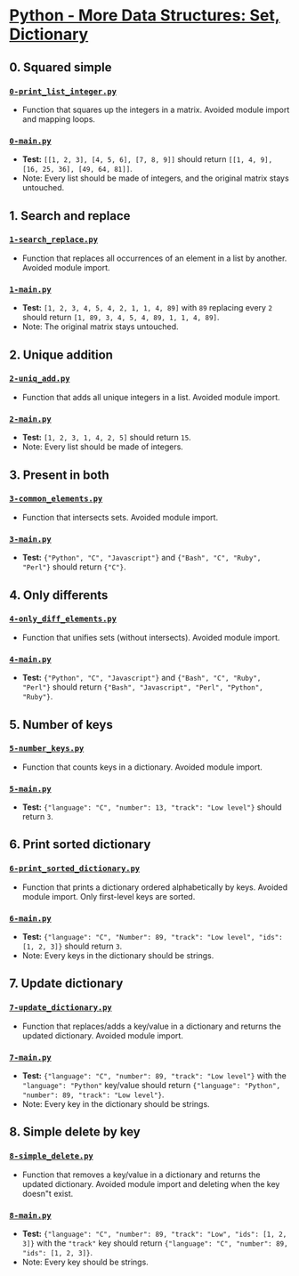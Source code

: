 # [Python - More Data Structures: Set, Dictionary](https://intranet.hbtn.io/projects/2121)

## 0. Squared simple
### [`0-print_list_integer.py`](0-print_list_integer.py)
* Function that squares up the integers in a matrix. Avoided module import and mapping loops.
### [`0-main.py`](0-main.py)
* **Test:** `[[1, 2, 3], [4, 5, 6], [7, 8, 9]]` should return `[[1, 4, 9], [16, 25, 36], [49, 64, 81]]`.
* Note: Every list should be made of integers, and the original matrix stays untouched.

## 1. Search and replace
### [`1-search_replace.py`](1-search_replace.py)
* Function that replaces all occurrences of an element in a list by another. Avoided module import.
### [`1-main.py`](1-main.py)
* **Test:** `[1, 2, 3, 4, 5, 4, 2, 1, 1, 4, 89]` with `89` replacing every `2` should return `[1, 89, 3, 4, 5, 4, 89, 1, 1, 4, 89]`.
* Note: The original matrix stays untouched.

## 2. Unique addition
### [`2-uniq_add.py`](2-uniq_add.py)
* Function that adds all unique integers in a list. Avoided module import.
### [`2-main.py`](2-main.py)
* **Test:** `[1, 2, 3, 1, 4, 2, 5]` should return `15`.
* Note: Every list should be made of integers.

## 3. Present in both
### [`3-common_elements.py`](3-common_elements.py)
* Function that intersects sets. Avoided module import.
### [`3-main.py`](3-main.py)
* **Test:** `{"Python", "C", "Javascript"}` and `{"Bash", "C", "Ruby", "Perl"}` should return `{"C"}`.

## 4. Only differents
### [`4-only_diff_elements.py`](4-only_diff_elements.py)
* Function that unifies sets (without intersects). Avoided module import.
### [`4-main.py`](4-main.py)
* **Test:** `{"Python", "C", "Javascript"}` and `{"Bash", "C", "Ruby", "Perl"}` should return `{"Bash", "Javascript", "Perl", "Python", "Ruby"}`.

## 5. Number of keys
### [`5-number_keys.py`](5-number_keys.py)
* Function that counts keys in a dictionary. Avoided module import.
### [`5-main.py`](5-main.py)
* **Test:** `{"language": "C", "number": 13, "track": "Low level"}` should return `3`.

## 6. Print sorted dictionary
### [`6-print_sorted_dictionary.py`](6-print_sorted_dictionary.py)
* Function that prints a dictionary ordered alphabetically by keys. Avoided module import. Only first-level keys are sorted.
### [`6-main.py`](6-main.py)
* **Test:** `{"language": "C", "Number": 89, "track": "Low level", "ids": [1, 2, 3]}` should return `3`.
* Note: Every keys in the dictionary should be strings.

## 7. Update dictionary
### [`7-update_dictionary.py`](7-update_dictionary.py)
* Function that replaces/adds a key/value in a dictionary and returns the updated dictionary. Avoided module import.
### [`7-main.py`](7-main.py)
* **Test:** `{"language": "C", "number": 89, "track": "Low level"}` with the `"language": "Python"` key/value should return `{"language": "Python", "number": 89, "track": "Low level"}`.
* Note: Every key in the dictionary should be strings.

## 8. Simple delete by key
### [`8-simple_delete.py`](8-simple_delete.py)
* Function that removes a key/value in a dictionary and returns the updated dictionary. Avoided module import and deleting when the key doesn"t exist.
### [`8-main.py`](8-main.py)
* **Test:** `{"language": "C", "number": 89, "track": "Low", "ids": [1, 2, 3]}` with the `"track"` key should return `{"language": "C", "number": 89, "ids": [1, 2, 3]}`.
* Note: Every key should be strings.
